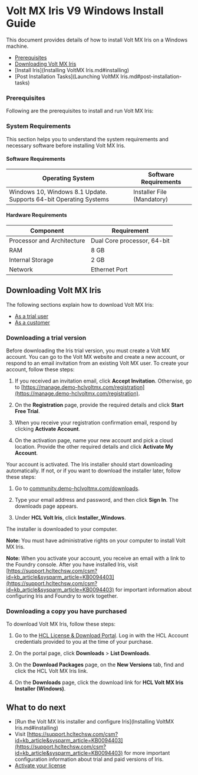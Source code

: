 Volt MX Iris V9 Windows Install Guide
======================================

This document provides details of how to install Volt MX Iris on a Windows machine.

*   [Prerequisites](#prerequisites)
*   [Downloading Volt MX Iris](#downloading-volt-mx-iris)
*   [Install Iris](Installing VoltMX Iris.md#installing)
*   [Post Installation Tasks](Launching VoltMX Iris.md#post-installation-tasks)

### Prerequisites

Following are the prerequisites to install and run Volt MX Iris:

### System Requirements

This section helps you to understand the system requirements and necessary software before installing Volt MX Iris.

#### Software Requirements

| Operating System | Software Requirements |
| --- | --- |
| Windows 10, Windows 8.1 Update. Supports 64-bit Operating Systems | Installer File (Mandatory) |

#### Hardware Requirements
  
| Component | Requirement |
| --- | --- |
| Processor and Architecture | Dual Core processor, 64-bit |
| RAM | 8 GB |
| Internal Storage | 2 GB |
| Network | Ethernet Port |

## Downloading Volt MX Iris

The following sections explain how to download Volt MX Iris:

*   [As a trial user](#downloading-a-trial-version)
*   [As a customer](#downloading-a-copy-you-have-purchased)

### Downloading a trial version

Before downloading the Iris trial version, you must create a Volt MX account. You can go to the Volt MX website and create a new account, or respond to an email invitation from an existing Volt MX user. To create your account, follow these steps:

1. If you received an invitation email, click **Accept Invitation**. Otherwise, go to [https://manage.demo-hclvoltmx.com/registration](https://manage.demo-hclvoltmx.com/registration).  

2. On the **Registration** page, provide the required details and click **Start Free Trial**.

3. When you receive your registration confirmation email, respond by clicking **Activate Account**.
  
4. On the activation page, name your new account and pick a cloud location. Provide the other required details and click **Activate My Account**.
    
Your account is activated. The Iris installer should start downloading automatically. If not, or if you want to download the installer later, follow these steps:
        
  1. Go to [community.demo-hclvoltmx.com/downloads](http://community.demo-hclvoltmx.com/downloads).

  2. Type your email address and password, and then click **Sign In**. The downloads page appears.

3. Under **HCL Volt Iris**, click **Installer\_Windows**.

  The installer is downloaded to your computer.

**Note:** You must have administrative rights on your computer to install Volt MX Iris.

**Note:** When you activate your account, you receive an email with a link to the Foundry console. After you have installed Iris, visit [https://support.hcltechsw.com/csm?id=kb_article&sysparm_article=KB0094403](https://support.hcltechsw.com/csm?id=kb_article&sysparm_article=KB0094403) for important information about configuring Iris and Foundry to work together.

### Downloading a copy you have purchased

To download Volt MX Iris, follow these steps:

1. Go to the [HCL License & Download Portal](https://hclsoftware.flexnetoperations.com/flexnet/operationsportal/logon.do?logoff=true). Log in with the HCL Account credentials provided to you at the time of your purchase.

2. On the portal page, click **Downloads** > **List Downloads**.

3. On the **Download Packages** page, on the **New Versions** tab, find and click the HCL Volt MX Iris link.

4. On the **Downloads** page, click the download link for **HCL Volt MX Iris Installer (Windows)**.

## What to do next

* [Run the Volt MX Iris installer and configure Iris](Installing VoltMX Iris.md#installing)
* Visit [https://support.hcltechsw.com/csm?id=kb_article&sysparm_article=KB0094403](https://support.hcltechsw.com/csm?id=kb_article&sysparm_article=KB0094403) for more important configuration information about trial and paid versions of Iris.
* [Activate your license](https://opensource.hcltechsw.com/volt-mx-docs/docs/documentation/Foundry/voltmx_licensing_guide/Content/Homepage.md)

